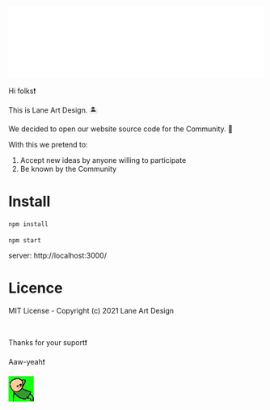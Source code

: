 <p align="center">
<img src="https://raw.githubusercontent.com/Lane-Art-Design/website/main/src/img/logo/logo.png"/>
</p>
Hi folks❗

This is Lane Art Design. 🏝️ 

We decided to open our website source code for the Community. 💪

With this we pretend to:
1. Accept new ideas by anyone willing to participate
2. Be known by the Community

# Install

```shell
npm install 

npm start
```
server: http://localhost:3000/

# Licence 

MIT License - Copyright (c) 2021 Lane Art Design


<br>

Thanks for your suport❗

Aaw-yeah❗

<img src="https://raw.githubusercontent.com/Lane-Art-Design/website/main/img/aaw-yeah.gif"/>
  <p/>
